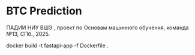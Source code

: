 # BTC Prediction
 ПАДИИ НИУ ВШЭ , проект по Основам машинного обучения, команда №13, СПб., 2025.


docker build -t fastapi-app -f Dockerfile .